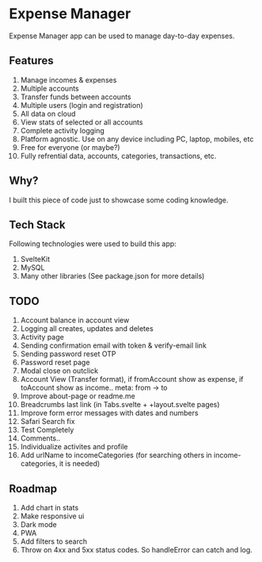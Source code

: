 # Expense Manager

Expense Manager app can be used to manage day-to-day expenses.

## Features

1. Manage incomes & expenses
2. Multiple accounts
3. Transfer funds between accounts
4. Multiple users (login and registration)
5. All data on cloud
6. View stats of selected or all accounts
7. Complete activity logging
8. Platform agnostic. Use on any device including PC, laptop, mobiles, etc
9. Free for everyone (or maybe?)
10. Fully refrential data, accounts, categories, transactions, etc.

## Why?

I built this piece of code just to showcase some coding knowledge.

## Tech Stack

Following technologies were used to build this app:

1. SvelteKit
2. MySQL
3. Many other libraries (See package.json for more details)

## TODO

1. Account balance in account view
3. Logging all creates, updates and deletes
4. Activity page
5. Sending confirmation email with token & verify-email link
6. Sending password reset OTP
7. Password reset page
8. Modal close on outclick
9. Account View (Transfer format), if fromAccount show as expense, if toAccount show as income.. meta: from -> to
10. Improve about-page or readme.me
11. Breadcrumbs last link (in Tabs.svelte + +layout.svelte pages)
12. Improve form error messages with dates and numbers
13. Safari Search fix
14. Test Completely
15. Comments..
16. Individualize activites and profile
17. Add urlName to incomeCategories (for searching others in income-categories, it is needed)

## Roadmap

1. Add chart in stats
3. Make responsive ui
4. Dark mode
5. PWA
6. Add filters to search
7. Throw on 4xx and 5xx status codes. So handleError can catch and log.